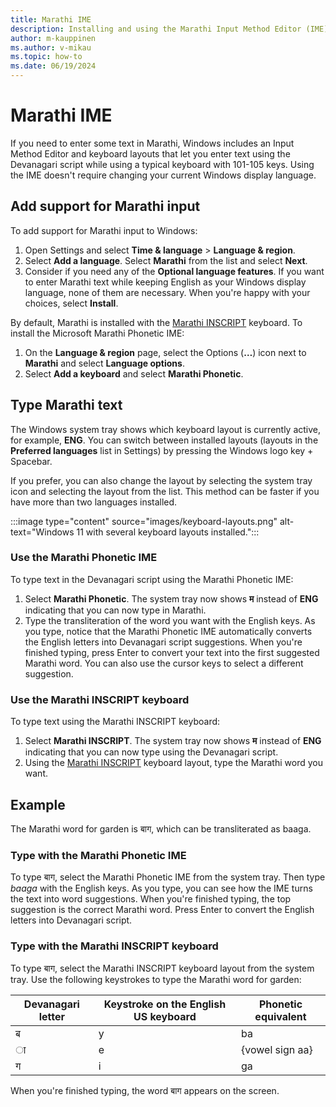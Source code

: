 ```yaml
---
title: Marathi IME
description: Installing and using the Marathi Input Method Editor (IME)
author: m-kauppinen
ms.author: v-mikau
ms.topic: how-to
ms.date: 06/19/2024
---
```


# Marathi IME

If you need to enter some text in Marathi, Windows includes an Input Method Editor and keyboard layouts that let you enter text using the Devanagari script while using a typical keyboard with 101-105 keys. Using the IME doesn't require changing your current Windows display language.

## Add support for Marathi input

To add support for Marathi input to Windows:

1. Open Settings and select **Time & language** > **Language & region**.
1. Select **Add a language**. Select **Marathi** from the list and select **Next**.
1. Consider if you need any of the **Optional language features**. If you want to enter Marathi text while keeping English as your Windows display language, none of them are necessary. When you're happy with your choices, select **Install**.

By default, Marathi is installed with the [Marathi INSCRIPT](../keyboards/kbdinmar.md) keyboard. To install the Microsoft Marathi Phonetic IME:

1. On the **Language & region** page, select the Options (**…**) icon next to **Marathi** and select **Language options**.
1. Select **Add a keyboard** and select **Marathi Phonetic**.

## Type Marathi text

The Windows system tray shows which keyboard layout is currently active, for example, **ENG**. You can switch between installed layouts (layouts in the **Preferred languages** list in Settings) by pressing the Windows logo key + Spacebar.

If you prefer, you can also change the layout by selecting the system tray icon and selecting the layout from the list. This method can be faster if you have more than two languages installed.

:::image type="content" source="images/keyboard-layouts.png" alt-text="Windows 11 with several keyboard layouts installed.":::

### Use the Marathi Phonetic IME

To type text in the Devanagari script using the Marathi Phonetic IME:

1. Select **Marathi Phonetic**. The system tray now shows **म** instead of **ENG** indicating that you can now type in Marathi.
1. Type the transliteration of the word you want with the English keys. As you type, notice that the Marathi Phonetic IME automatically converts the English letters into Devanagari script suggestions. When you're finished typing, press Enter to convert your text into the first suggested Marathi word. You can also use the cursor keys to select a different suggestion.

### Use the Marathi INSCRIPT keyboard

To type text using the Marathi INSCRIPT keyboard:

1. Select **Marathi INSCRIPT**. The system tray now shows **म** instead of **ENG** indicating that you can now type using the Devanagari script.
1. Using the [Marathi INSCRIPT](../keyboards/kbdinmar.md) keyboard layout, type the Marathi word you want.

## Example

The Marathi word for garden is बाग, which can be transliterated as baaga.

### Type with the Marathi Phonetic IME

To type बाग, select the Marathi Phonetic IME from the system tray. Then type *baaga* with the English keys. As you type, you can see how the IME turns the text into word suggestions. When you're finished typing, the top suggestion is the correct Marathi word. Press Enter to convert the English letters into Devanagari script.

### Type with the Marathi INSCRIPT keyboard

To type बाग, select the Marathi INSCRIPT keyboard layout from the system tray. Use the following keystrokes to type the Marathi word for garden:

| Devanagari letter | Keystroke on the English US keyboard | Phonetic equivalent |
|-------------------|--------------------------------------|---------------------|
| ब | y | ba |
| ◌ा | e | {vowel sign aa} |
| ग | i | ga |

When you're finished typing, the word बाग appears on the screen.
